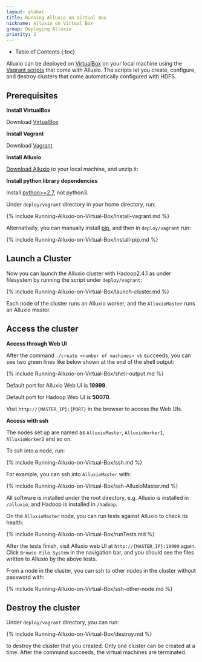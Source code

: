 ```yaml
---
layout: global
title: Running Alluxio on Virtual Box
nickname: Alluxio on Virtual Box
group: Deploying Alluxio
priority: 2
---
```


* Table of Contents
{:toc}

Alluxio can be deployed on [VirtualBox](https://www.virtualbox.org/) on your local machine
using the [Vagrant scripts](https://github.com/alluxio/alluxio/tree/master/deploy/vagrant)
that come with Alluxio. The scripts let you create, configure, and destroy clusters that come
automatically configured with HDFS.

## Prerequisites

**Install VirtualBox**

Download [VirtualBox](https://www.virtualbox.org/wiki/Downloads)

**Install Vagrant**

Download [Vagrant](https://www.vagrantup.com/downloads.html)

**Install Alluxio**

[Download Alluxio](https://alluxio.org/download) to your local machine, and unzip it:

**Install python library dependencies**

Install [python>=2.7](https://www.python.org/), not python3.

Under `deploy/vagrant` directory in your home directory, run:

{% include Running-Alluxio-on-Virtual-Box/install-vagrant.md %}

Alternatively, you can manually install [pip](https://pip.pypa.io/en/latest/installing/), and then
in `deploy/vagrant` run:

{% include Running-Alluxio-on-Virtual-Box/install-pip.md %}

## Launch a Cluster

Now you can launch the Alluxio cluster with Hadoop2.4.1 as under filesystem by running the script
under `deploy/vagrant`:

{% include Running-Alluxio-on-Virtual-Box/launch-cluster.md %}

Each node of the cluster runs an Alluxio worker, and the `AlluxioMaster` runs an Alluxio master.

## Access the cluster

**Access through Web UI**

After the command `./create <number of machines> vb` succeeds, you can see two green lines like
below shown at the end of the shell output:

{% include Running-Alluxio-on-Virtual-Box/shell-output.md %}

Default port for Alluxio Web UI is **19999**.

Default port for Hadoop Web UI is **50070**.

Visit `http://{MASTER_IP}:{PORT}` in the browser to access the Web UIs.

**Access with ssh**

The nodes set up are named as `AlluxioMaster`, `AlluxioWorker1`, `AlluxioWorker2` and so on.

To ssh into a node, run:

{% include Running-Alluxio-on-Virtual-Box/ssh.md %}

For example, you can ssh into `AlluxioMaster` with:

{% include Running-Alluxio-on-Virtual-Box/ssh-AlluxioMaster.md %}

All software is installed under the root directory, e.g. Alluxio is installed in `/alluxio`,
and Hadoop is installed in `/hadoop`.

On the `AlluxioMaster` node, you can run tests against Alluxio to check its health:

{% include Running-Alluxio-on-Virtual-Box/runTests.md %}

After the tests finish, visit Alluxio web UI at `http://{MASTER_IP}:19999` again. Click `Browse
File System` in the navigation bar, and you should see the files written to Alluxio by the above
tests.

From a node in the cluster, you can ssh to other nodes in the cluster without password with:

{% include Running-Alluxio-on-Virtual-Box/ssh-other-node.md %}

## Destroy the cluster

Under `deploy/vagrant` directory, you can run:

{% include Running-Alluxio-on-Virtual-Box/destroy.md %}

to destroy the cluster that you created. Only one cluster can be created at a time. After the
command succeeds, the virtual machines are terminated.
